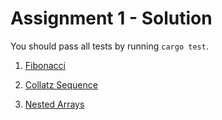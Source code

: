 # Assignment 1 - Solution

You should pass all tests by running `cargo test`.

1. [Fibonacci](./fibonacci)

2. [Collatz Sequence](./collatz-sequence)

3. [Nested Arrays](./nested-arrays)

